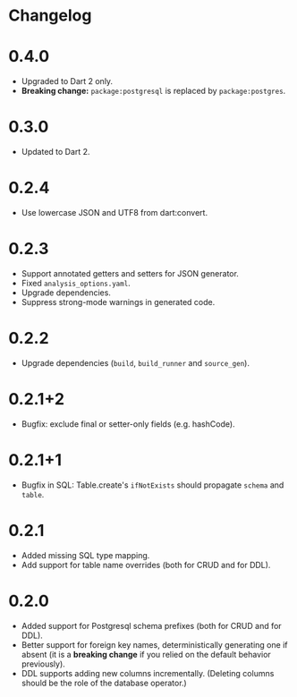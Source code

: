 # Changelog

# 0.4.0

- Upgraded to Dart 2 only.
- **Breaking change:** `package:postgresql` is replaced by `package:postgres`. 

# 0.3.0

- Updated to Dart 2.

# 0.2.4

- Use lowercase JSON and UTF8 from dart:convert.

# 0.2.3

- Support annotated getters and setters for JSON generator.
- Fixed `analysis_options.yaml`.
- Upgrade dependencies.
- Suppress strong-mode warnings in generated code.

# 0.2.2

- Upgrade dependencies (`build`, `build_runner` and `source_gen`).

# 0.2.1+2

- Bugfix: exclude final or setter-only fields (e.g. hashCode).

# 0.2.1+1

- Bugfix in SQL: Table.create's `ifNotExists` should propagate `schema` and `table`.

# 0.2.1

- Added missing SQL type mapping.
- Add support for table name overrides (both for CRUD and for DDL).

# 0.2.0

- Added support for Postgresql schema prefixes (both for CRUD and for DDL).
- Better support for foreign key names, deterministically generating one if absent
  (it is a **breaking change** if you relied on the default behavior previously).
- DDL supports adding new columns incrementally.
  (Deleting columns should be the role of the database operator.)
